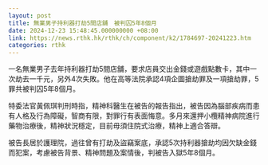 ```yaml
---
layout: post
title: 無業男子持利器打劫5間店舖　被判囚5年8個月
date: 2024-12-23 15:48:45.000000000 +08:00
link: https://news.rthk.hk/rthk/ch/component/k2/1784697-20241223.htm
categories: rthk
---
```


一名無業男子去年持利器打劫5間店舖，要求店員交出金錢或遊戲點數卡，其中一次劫去一千元，另外4次失敗。他在高等法院承認4項企圖搶劫罪及一項搶劫罪，5罪共被判囚5年8個月。

特委法官黃佩琪判刑時指，精神科醫生在被告的報告指出，被告因為腦部疾病而患有人格及行為障礙，智商有限，對罪行有表面悔意。多月來還押小欖精神病院進行藥物治療後，精神狀況穩定，目前毋須住院式治療，精神上適合答辯。

被告長居於護理院，過往曾有打劫及盜竊案底，承認5次持利器搶劫均因欠缺金錢而犯案，考慮被告背景、精神問題及案情後，判被告入獄5年8個月。
